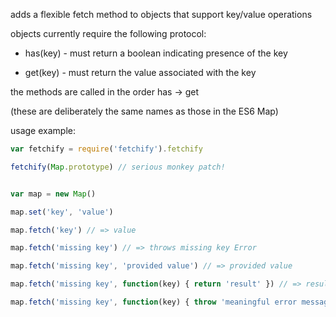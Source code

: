 adds a flexible fetch method to objects that support key/value operations


objects currently require the following protocol:

* has(key) - must return a boolean indicating presence of the key

* get(key) - must return the value associated with the key

the methods are called in the order has -> get

(these are deliberately the same names as those in the ES6 Map)


usage example:

```javascript
var fetchify = require('fetchify').fetchify

fetchify(Map.prototype) // serious monkey patch!


var map = new Map()

map.set('key', 'value')

map.fetch('key') // => value

map.fetch('missing key') // => throws missing key Error

map.fetch('missing key', 'provided value') // => provided value

map.fetch('missing key', function(key) { return 'result' }) // => result

map.fetch('missing key', function(key) { throw 'meaningful error message' })
```
